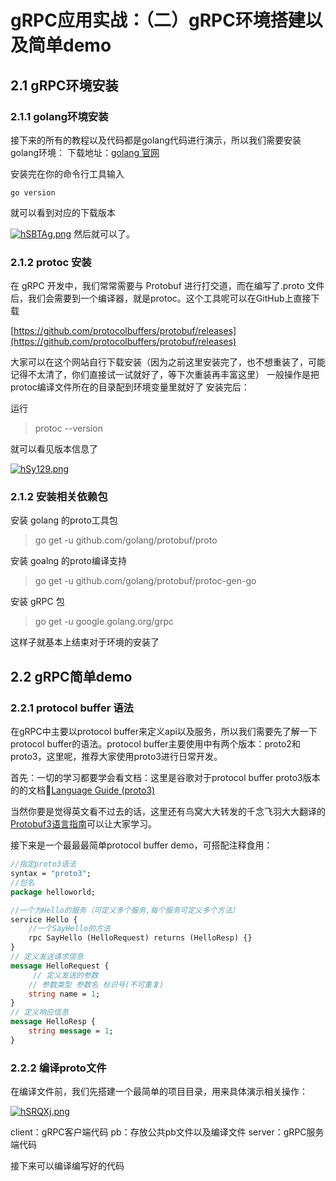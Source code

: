 # gRPC应用实战：（二）gRPC环境搭建以及简单demo
## 2.1 gRPC环境安装
### 2.1.1 golang环境安装
接下来的所有的教程以及代码都是golang代码进行演示，所以我们需要安装golang环境：
下载地址：[golang 官网](https://golang.google.cn/dl/)

安装完在你的命令行工具输入
```
go version
```
就可以看到对应的下载版本

[![hSBTAg.png](https://z3.ax1x.com/2021/08/22/hSBTAg.png)](https://imgtu.com/i/hSBTAg)
然后就可以了。

### 2.1.2 protoc 安装
在 gRPC 开发中，我们常常需要与 Protobuf 进行打交道，而在编写了.proto 文件后，我们会需要到一个编译器，就是protoc。这个工具呢可以在GitHub上直接下载 

[https://github.com/protocolbuffers/protobuf/releases](https://github.com/protocolbuffers/protobuf/releases)

大家可以在这个网站自行下载安装（因为之前这里安装完了，也不想重装了，可能记得不太清了，你们直接试一试就好了，等下次重装再丰富这里）
一般操作是把protoc编译文件所在的目录配到环境变量里就好了
安装完后：

运行
>protoc --version

就可以看见版本信息了

[![hSy129.png](https://z3.ax1x.com/2021/08/22/hSy129.png)](https://imgtu.com/i/hSy129)


### 2.1.2 安装相关依赖包

安装 golang 的proto工具包

> go get -u github.com/golang/protobuf/proto

安装 goalng 的proto编译支持

>go get -u github.com/golang/protobuf/protoc-gen-go

安装 gRPC 包

>go get -u google.golang.org/grpc

这样子就基本上结束对于环境的安装了


## 2.2 gRPC简单demo
### 2.2.1 protocol buffer 语法

在gRPC中主要以protocol buffer来定义api以及服务，所以我们需要先了解一下protocol buffer的语法。protocol buffer主要使用中有两个版本：proto2和proto3，这里呢，推荐大家使用proto3进行日常开发。

首先：一切的学习都要学会看文档：这里是谷歌对于protocol buffer proto3版本的的文档[Language Guide (proto3) ](https://developers.google.com/protocol-buffers/docs/proto3#generating)

当然你要是觉得英文看不过去的话，这里还有鸟窝大大转发的千念飞羽大大翻译的[Protobuf3语言指南](https://blog.csdn.net/u011518120/article/details/54604615)可以让大家学习。

接下来是一个最最最简单protocol buffer demo，可搭配注释食用：

~~~protobuf
//指定proto3语法
syntax = "proto3";
//包名
package helloworld;

//一个为Hello的服务（可定义多个服务,每个服务可定义多个方法）
service Hello {
    //一个SayHello的方法
    rpc SayHello (HelloRequest) returns (HelloResp) {}
}
// 定义发送请求信息
message HelloRequest {
     // 定义发送的参数
    // 参数类型 参数名 标识号(不可重复)
    string name = 1;
}
// 定义响应信息
message HelloResp {
    string message = 1;
}
~~~

### 2.2.2 编译proto文件

在编译文件前，我们先搭建一个最简单的项目目录，用来具体演示相关操作：

[![hSRQXj.png](https://z3.ax1x.com/2021/08/22/hSRQXj.png)](https://imgtu.com/i/hSRQXj)

client：gRPC客户端代码
pb：存放公共pb文件以及编译文件
server：gRPC服务端代码


接下来可以编译编写好的代码